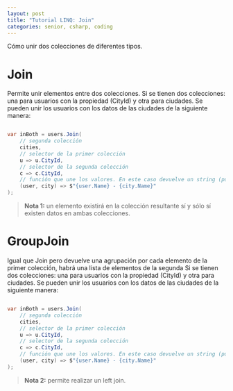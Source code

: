 ```yaml
---
layout: post
title: "Tutorial LINQ: Join"
categories: senior, csharp, coding
---
```


Cómo unir dos colecciones de diferentes tipos<!--more-->.

# Join

Permite unir elementos entre dos colecciones.
Si se tienen dos colecciones: una para usuarios con la propiedad (CityId) y otra para ciudades.
Se pueden unir los usuarios con los datos de las ciudades de la siguiente manera:

```csharp

var inBoth = users.Join(
    // segunda colección
    cities,
    // selector de la primer colección
    u => u.CityId,
    // selector de la segunda colección
    c => c.CityId,
    // función que une los valores. En este caso devuelve un string (puede ser otro objeto)
    (user, city) => $"{user.Name} - {city.Name}"
);
```

> **Nota 1:** un elemento existirá en la colección resultante sí y sólo sí existen datos en ambas colecciones.

# GroupJoin

Igual que Join pero devuelve una agrupación por cada elemento de la primer colección, habrá una lista de elementos de la segunda
Si se tienen dos colecciones: una para usuarios con la propiedad (CityId) y otra para ciudades.
Se pueden unir los usuarios con los datos de las ciudades de la siguiente manera:

```csharp

var inBoth = users.Join(
    // segunda colección
    cities,
    // selector de la primer colección
    u => u.CityId,
    // selector de la segunda colección
    c => c.CityId,
    // función que une los valores. En este caso devuelve un string (puede ser otro objeto)
    (user, city) => $"{user.Name} - {city.Name}"
);
```

> **Nota 2:** permite realizar un left join.
